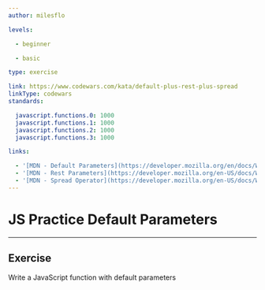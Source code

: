 ```yaml
---
author: milesflo

levels:

  - beginner

  - basic

type: exercise

link: https://www.codewars.com/kata/default-plus-rest-plus-spread
linkType: codewars
standards:

  javascript.functions.0: 1000
  javascript.functions.1: 1000
  javascript.functions.2: 1000
  javascript.functions.3: 1000

links:

  - '[MDN - Default Parameters](https://developer.mozilla.org/en/docs/Web/JavaScript/Reference/Functions/default_parameters)'
  - '[MDN - Rest Parameters](https://developer.mozilla.org/en-US/docs/Web/JavaScript/Reference/Functions/rest_parameters)'
  - '[MDN - Spread Operator](https://developer.mozilla.org/en-US/docs/Web/JavaScript/Reference/Operators/Spread_operator)'
---
```


# JS Practice Default Parameters

---
## Exercise

Write a JavaScript function with default parameters
 
